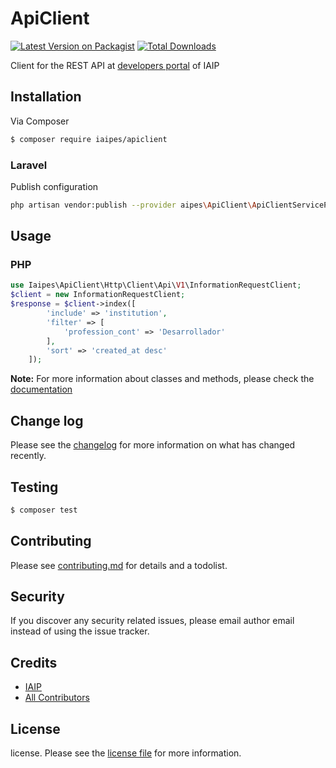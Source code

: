 # ApiClient

[![Latest Version on Packagist][ico-version]][link-packagist]
[![Total Downloads][ico-downloads]][link-downloads]

Client for the  REST API at [developers portal](http://developers.iaip.iw.sv/docs) of IAIP


## Installation

Via Composer

``` bash
$ composer require iaipes/apiclient
```

### Laravel

Publish configuration

```bash
php artisan vendor:publish --provider aipes\ApiClient\ApiClientServiceProvider
```

## Usage

### PHP 

```php
use Iaipes\ApiClient\Http\Client\Api\V1\InformationRequestClient;
$client = new InformationRequestClient;
$response = $client->index([
        'include' => 'institution',
        'filter' => [
            'profession_cont' => 'Desarrollador'
        ],
        'sort' => 'created_at desc'
    ]);
```

**Note:** For more information about classes and methods, please check the [documentation](http://developers.iaip.iw.sv/docs)

## Change log

Please see the [changelog](changelog.md) for more information on what has changed recently.

## Testing

``` bash
$ composer test
```

## Contributing

Please see [contributing.md](contributing.md) for details and a todolist.

## Security

If you discover any security related issues, please email author email instead of using the issue tracker.

## Credits

- [IAIP][link-author]
- [All Contributors][link-contributors]

## License

license. Please see the [license file](license.md) for more information.

[ico-version]: https://img.shields.io/packagist/v/iaipes/apiclient.svg?style=flat-square
[ico-downloads]: https://img.shields.io/packagist/dt/iaipes/apiclient.svg?style=flat-square
[ico-travis]: https://img.shields.io/travis/iaipes/apiclient/master.svg?style=flat-square
[ico-styleci]: https://styleci.io/repos/12345678/shield

[link-packagist]: https://packagist.org/packages/iaipes/apiclient
[link-downloads]: https://packagist.org/packages/iaipes/apiclient
[link-travis]: https://travis-ci.org/iaipes/apiclient
[link-styleci]: https://styleci.io/repos/12345678
[link-author]: https://github.com/iaipes
[link-contributors]: ./contributors.md